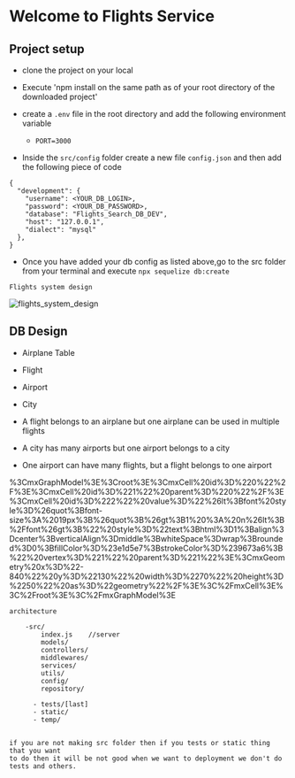 # Welcome to Flights Service


## Project setup
- clone the project on your local
- Execute 'npm install on the same path as of your root directory of the downloaded project'
- create a `.env` file in the root directory and add the following environment variable

    - `PORT=3000`
- Inside the `src/config` folder create a new file `config.json` and then add the following
piece of code


```
{
  "development": {
    "username": <YOUR_DB_LOGIN>,
    "password": <YOUR_DB_PASSWORD>,
    "database": "Flights_Search_DB_DEV",
    "host": "127.0.0.1",
    "dialect": "mysql"
  }, 
}
```


- Once you have added your db config as listed above,go to the src folder from your terminal
and execute `npx sequelize db:create`


`Flights system design`


![flights_system_design](https://github.com/Rahemanali-24/FlightsAndSearchService/assets/159017790/cb00d6dd-0432-4d7e-be83-84da4c0c63dc)




## DB Design
   
   - Airplane Table
   - Flight
   - Airport
   - City

   - A flight belongs to an airplane but one airplane can be used in multiple flights
   - A city has many airports but one airport belongs to a city
   - One airport can have many flights, but a flight belongs to one airport

   
   %3CmxGraphModel%3E%3Croot%3E%3CmxCell%20id%3D%220%22%2F%3E%3CmxCell%20id%3D%221%22%20parent%3D%220%22%2F%3E%3CmxCell%20id%3D%222%22%20value%3D%22%26lt%3Bfont%20style%3D%26quot%3Bfont-size%3A%2019px%3B%26quot%3B%26gt%3B1%20%3A%20n%26lt%3B%2Ffont%26gt%3B%22%20style%3D%22text%3Bhtml%3D1%3Balign%3Dcenter%3BverticalAlign%3Dmiddle%3BwhiteSpace%3Dwrap%3Brounded%3D0%3BfillColor%3D%23e1d5e7%3BstrokeColor%3D%239673a6%3B%22%20vertex%3D%221%22%20parent%3D%221%22%3E%3CmxGeometry%20x%3D%22-840%22%20y%3D%22130%22%20width%3D%2270%22%20height%3D%2250%22%20as%3D%22geometry%22%2F%3E%3C%2FmxCell%3E%3C%2Froot%3E%3C%2FmxGraphModel%3E

`architecture`

        -src/
            index.js    //server
            models/
            controllers/
            middlewares/
            services/
            utils/
            config/
            repository/

          - tests/[last]
          - static/
          - temp/


    if you are not making src folder then if you tests or static thing that you want 
    to do then it will be not good when we want to deployment we don't do tests and others.


   